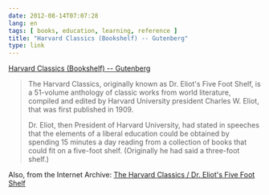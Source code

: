 ```yaml
---
date: 2012-08-14T07:07:28
lang: en
tags: [ books, education, learning, reference ]
title: "Harvard Classics (Bookshelf) -- Gutenberg"
type: link
---
```


[Harvard Classics (Bookshelf) --
Gutenberg](http://www.gutenberg.org/wiki/Harvard_Classics_(Bookshelf))

> The Harvard Classics, originally known as Dr. Eliot's Five Foot Shelf,
> is a 51-volume anthology of classic works from world literature,
> compiled and edited by Harvard University president Charles W. Eliot,
> that was first published in 1909.
>
> Dr. Eliot, then President of Harvard University, had stated in
> speeches that the elements of a liberal education could be obtained by
> spending 15 minutes a day reading from a collection of books that
> could fit on a five-foot shelf. (Originally he had said a three-foot
> shelf.)

Also, from the Internet Archive: [The Harvard Classics / Dr. Eliot's
Five Foot Shelf](http://archive.org/details/harvardclassics)

